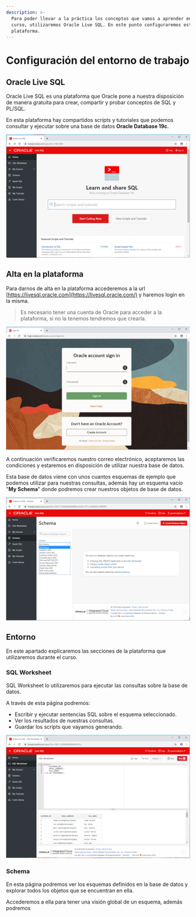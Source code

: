 ```yaml
---
description: >-
  Para poder llevar a la práctica los conceptos que vamos a aprender en el
  curso, utilizaremos Oracle Live SQL. En este punto configuraremos esta
  plataforma.
---
```


# Configuración del entorno de trabajo

## Oracle Live SQL

Oracle Live SQL es una plataforma que Oracle pone a nuestra disposición de manera gratuita para crear, compartir y probar conceptos de SQL y PL/SQL.

En esta plataforma hay compartidos scripts y tutoriales que podemos consultar y ejecutar sobre una base de datos **Oracle Database 19c**.

![Plataforma Oracle Live SQL](../.gitbook/assets/oraclelivesql.png)

## Alta en la plataforma

Para darnos de alta en la plataforma accederemos a la url [https://livesql.oracle.com](https://livesql.oracle.com/) y haremos login en la misma.

> Es necesario tener una cuenta de Oracle para acceder a la plataforma, si no la tenemos tendremos que crearla.

![Login en Oracle Live SQL](../.gitbook/assets/signonoraclelivesql.png)

A continuación verificaremos nuestro correo electrónico, aceptaremos las condiciones y estaremos en disposición de utilizar nuestra base de datos.

Esta base de datos viene con unos cuantos esquemas de ejemplo que podemos utilizar para nuestras consultas, además hay un esquema vacío "**My Schema**" donde podremos crear nuestros objetos de base de datos.

![Esquemas de ejemplo de Oracle Live SQL](../.gitbook/assets/oraclelivesqlschemas.png)

## Entorno

En este apartado explicaremos las secciones de la plataforma que utilizaremos durante el curso.

### SQL Worksheet

SQL Worksheet lo utilizaremos para ejecutar las consultas sobre la base de datos.

A través de esta página podremos:

* Escribir y ejecutar sentencias SQL sobre el esquema seleccionado.
* Ver los resultados de nuestras consultas.
* Guardar los scripts que vayamos generando.

![](../.gitbook/assets/oraclelivesqlworksheet.png)

### Schema

En esta página podremos ver los esquemas definidos en la base de datos y explorar todos los objetos que se encuentran en ella.

Accederemos a ella para tener una visión global de un esquema, además podremos

